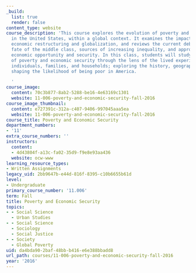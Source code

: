 ```yaml
---
_build:
  list: true
  render: false
content_type: website
course_description: 'This course explores the evolution of poverty and economic security
  in the United States, within a global context. It examines the impact of recent
  economic restructuring and globalization, and reviews the current debate about the
  fate of the middle class, sources of increasing inequality, and approaches to advancing
  economic opportunity and security. In this class, students will study the topic
  of poverty and economic security through the lens of the lived experience of Americans:
  individuals, families, and households; exploring the history, geography, and forces
  shaping the likelihood of being poor in America.

  '
course_image:
  content: 70c3b877-8ab2-5288-be16-4e63169c1301
  website: 11-006-poverty-and-economic-security-fall-2016
course_image_thumbnail:
  content: e727391c-312a-c407-9406-997045aaa5ea
  website: 11-006-poverty-and-economic-security-fall-2016
course_title: Poverty and Economic Security
department_numbers:
- '11'
extra_course_numbers: ''
instructors:
  content:
  - 4d43804f-a13c-fa02-35d9-f9e8e93aa436
  website: ocw-www
learning_resource_types:
- Written Assignments
legacy_uid: 2bb9647b-e44d-816f-8395-c10b6655b61d
level:
- Undergraduate
primary_course_number: '11.006'
term: Fall
title: Poverty and Economic Security
topics:
- - Social Science
  - Urban Studies
- - Social Science
  - Sociology
  - Social Justice
- - Society
  - Global Poverty
uid: da4bda90-2baf-48bb-b416-e6e388bbadd8
url_path: courses/11-006-poverty-and-economic-security-fall-2016
year: '2016'
---
```

